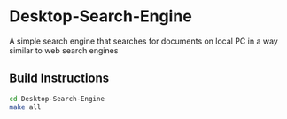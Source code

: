 # Desktop-Search-Engine
A simple search engine that searches for documents on local PC in a way similar to web search engines

## Build Instructions
```bash
cd Desktop-Search-Engine
make all
```
